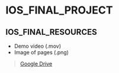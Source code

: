 # IOS_FINAL_PROJECT

## IOS_FINAL_RESOURCES
- Demo video (.mov)
- Image of pages (.png)
> [Google Drive](https://drive.google.com/drive/folders/1w6h1BEOxXlCWHFxHWAXGlIxDRWI6B8V8?usp=sharing)
